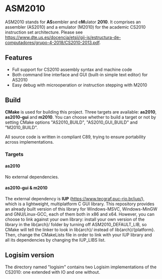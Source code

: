 
# ASM2010
ASM2010 stands for **AS**sembler and e**M**ulator **2010**. It comprises an assembler (AS2010) and a emulator (M2010) for the academic CS2010 instruction set architecture. Please see https://www.dte.us.es/docencia/etsii/gii-is/estructura-de-computadores/grupo-4-2018/CS2010-2013.pdf.

## Features
- Full support for CS2010 assembly syntax and machine code
- Both command line interface and GUI (built-in simple text editor) for AS2010
- Easy debug with microoperation or instruction stepping with M2010

## Build
**CMake** is used for building this project. Three targets are available: **as2010**, **as2010-gui** and **m2010**. You can choose whether to build a target or not by setting CMake options "AS2010_BUILD", "AS2010_GUI_BUILD" and "M2010_BUILD".

All source code is written in compliant C89, trying to ensure portability across implementations.

### Targets

#### as2010
No external dependencies.

#### as2010-gui & m2010
The external dependency is **IUP** (https://www.tecgraf.puc-rio.br/iup/), which is a lightweight, multiplatform C GUI library. This repository provides an already built version of this library for Windows-MSVC, Windows-MinGW and GNU/Linux-GCC, each of them both in x86 and x64. However, you can choose to link against your own library: install your own version of the library in the lib{arch}/ folder by turning off ASM2010_DEFAULT_LIB, so CMake will tell the linker to look in lib{arch}/ instead of lib{arch}/{platform}. Then, change the CMakeLists file in order to link with your IUP library and all its dependencies by changing the IUP_LIBS list.

## Logisim version
The directory named "logisim" contains two Logisim implementations of the CS2010: one extended with IO and one without.
